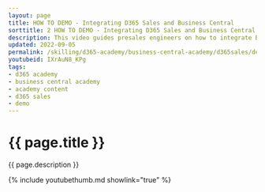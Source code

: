 ```yaml
---
layout: page
title: HOW TO DEMO - Integrating D365 Sales and Business Central
sorttitle: 2 HOW TO DEMO - Integrating D365 Sales and Business Central
description: This video guides presales engineers on how to integrate Business Central with Dynamics 365 Sales.
updated: 2022-09-05
permalink: /skilling/d365-academy/business-central-academy/d365sales/demo-d365sales
youtubeid: IXrAuN8_KPg
tags: 
- d365 academy
- business central academy
- academy content
- d365 sales
- demo
---
```


# {{ page.title }}

{{ page.description }}

{% include youtubethumb.md showlink="true" %}